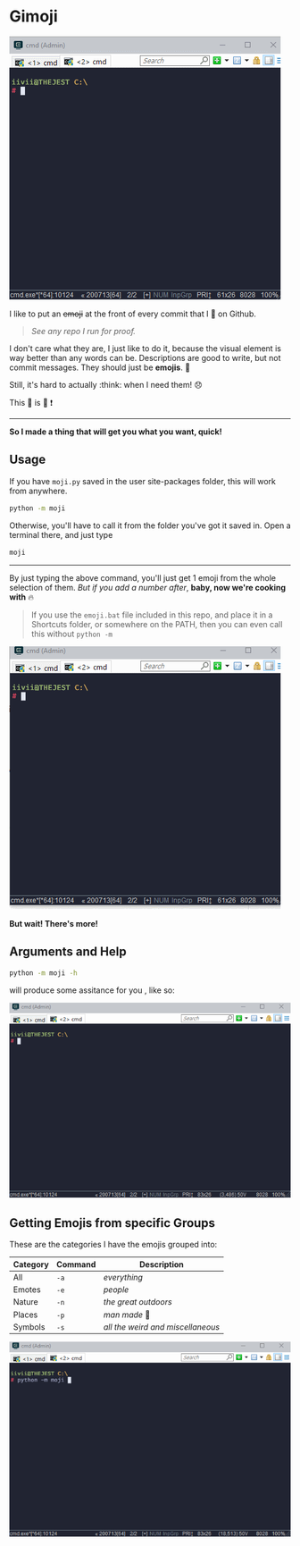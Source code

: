 # Gimoji


![](https://github.com/iiviigames/Gimoji/blob/master/img/moji_v1.gif)

I like to put an ~~emoji~~ at the front of every commit that I :pushpin: on Github.
> _See any repo I run for proof._

 I don't care what they are, I just like to do it, because the visual element is way better than any words can be. Descriptions are good to write, but not commit messages. They should just be **emojis**. :triumph:

Still, it's hard to actually :think: when I need them! :disappointed: 


This :shit: is :no_good: :exclamation:

---

**So I made a thing that will get you what you want, quick!**

Usage
----------------

If you have `moji.py` saved in the user site-packages folder, this will work from anywhere.

```bash
python -m moji
```

Otherwise, you'll have to call it from the folder you've got it saved in. Open a terminal there, and just type
```bash
moji
```

---

By just typing the above command, you'll just get 1 emoji from the whole selection of them. _But if you add a number after_, **baby, now we're cooking with** :fire:


> If you use the `emoji.bat` file included in this repo, and place it in a Shortcuts folder, or somewhere on the PATH, then you can even call this without `python -m`

![](https://github.com/iiviigames/Gimoji/blob/master/img/emoji_bat.gif)

**But wait! There's more!**



Arguments and Help
-------------------

```bash
python -m moji -h
```
will produce some assitance for you , like so:

![](https://raw.githubusercontent.com/iiviigames/Gimoji/master/img/moji_help.gif)


Getting Emojis from specific Groups
------------------------------------

These are the categories I have the emojis grouped into:

|Category |Command| Description          |
|---------|-------|----------------------|
|All      |`-a`   |_everything_          |
|Emotes   |`-e`   |_people_               |
|Nature   |`-n`   |_the great outdoors_   |
|Places   |`-p`   |_man made_     :shit:  |
|Symbols  |`-s`   |_all the weird and miscellaneous_|


![](https://raw.githubusercontent.com/iiviigames/Gimoji/master/img/moji_categories.gif)




